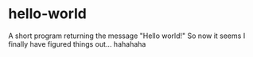 # hello-world
A short program returning the message "Hello world!"
So now it seems I finally have figured things out... hahahaha
